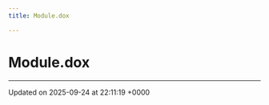 ```yaml
---
title: Module.dox

---
```


# Module.dox








-------------------------------

Updated on 2025-09-24 at 22:11:19 +0000
